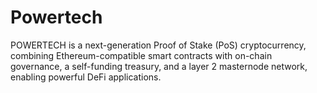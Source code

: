 # Powertech
POWERTECH is a next-generation Proof of Stake (PoS) cryptocurrency, combining Ethereum-compatible smart contracts with on-chain governance, a self-funding treasury, and a layer 2 masternode network, enabling powerful DeFi applications.
